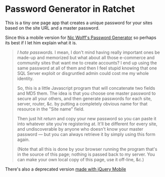# Password Generator in Ratchet

This is a tiny one page app that creates a unique password for your sites based on the site URL and a master password.

Since this a mobile version for [Nic Wolff's Password Generator](http://angel.net/~nic/passwd.html) so perhaps its best if I let him explain what it is.

<blockquote>
    <p><em>I hate passwords.</em> I mean, I don&#39;t mind having really important ones be made-up and memorized but what about all those e-commerce and community sites that want me to create accounts? I end up using the same password at all of them and then I feel stupid knowing that one SQL Server exploit or disgruntled admin could cost me my whole identity.</p>
    <p>So, this is a little Javascript program that will concatenate two fields and MD5 them. The idea is that you choose one master password to secure all your others, and then generate passwords for each site, server, router, &amp;c. by putting a completely obvious name for that resource in the "Site name" field.</p>
    <p>Then just hit <i>return</i> and copy your new password so you can paste it into whatever site you&#39;re registering at. It&#39;ll be different for every site, and undiscoverable by anyone who doesn&#39;t know your master password &#151; but you can always retrieve it by simply using this form again.</p>
    <p>(Note that all this is done by your browser running the program that's in the source of this page; nothing is passed back to my server. You can make your own local copy of this page, use it off-line, &c.)</p>
</blockquote>

There's also a deprecated version [made with jQuery Mobile](https://github.com/tansengming/passgen-jqm)
